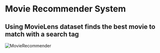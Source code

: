 # Movie Recommender System
## Using MovieLens dataset finds the best movie to match with a search tag
![MovieRecommender](https://user-images.githubusercontent.com/24845911/59505783-dbdb7080-8ebf-11e9-9dfa-2d0438fa24b8.gif)
